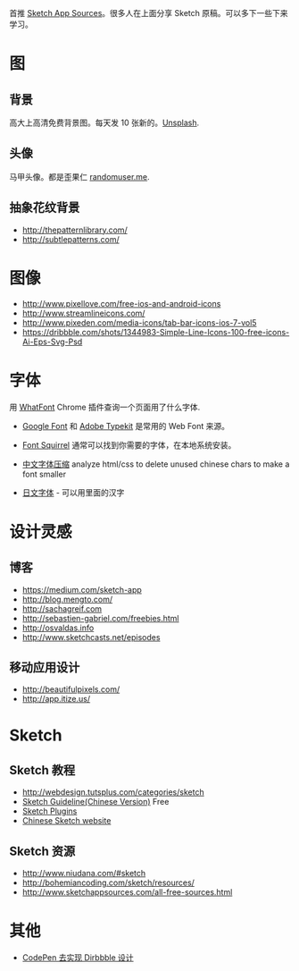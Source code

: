 首推 [Sketch App Sources](http://www.sketchappsources.com/)。很多人在上面分享 Sketch 原稿。可以多下一些下来学习。

# 图

## 背景

高大上高清免费背景图。每天发 10 张新的。[Unsplash](https://unsplash.com/).

## 头像

马甲头像。都是歪果仁 [randomuser.me](https://randomuser.me/photos).

## 抽象花纹背景

+ http://thepatternlibrary.com/
+ http://subtlepatterns.com/

# 图像

+ http://www.pixellove.com/free-ios-and-android-icons
+ http://www.streamlineicons.com/
+ http://www.pixeden.com/media-icons/tab-bar-icons-ios-7-vol5
+ https://dribbble.com/shots/1344983-Simple-Line-Icons-100-free-icons-Ai-Eps-Svg-Psd

# 字体

用 [WhatFont](https://chrome.google.com/webstore/detail/whatfont/jabopobgcpjmedljpbcaablpmlmfcogm?hl=en) Chrome 插件查询一个页面用了什么字体.

+ [Google Font](http://www.google.com/fonts) 和 [Adobe Typekit](https://typekit.com) 是常用的 Web Font 来源。
+ [Font Squirrel](www.fontsquirrel.com) 通常可以找到你需要的字体，在本地系统安装。

+ [中文字体压缩](http://font-spider.org/)
 analyze html/css to delete unused chinese chars to make a font smaller

+ [日文字体](http://www.freejapanesefont.com/) - 可以用里面的汉字


# 设计灵感

## 博客

+ https://medium.com/sketch-app
+ http://blog.mengto.com/
+ http://sachagreif.com
+ http://sebastien-gabriel.com/freebies.html
+ http://osvaldas.info
+ http://www.sketchcasts.net/episodes

## 移动应用设计

+ http://beautifulpixels.com/
+ http://app.itize.us/

# Sketch

## Sketch 教程

+ http://webdesign.tutsplus.com/categories/sketch
+ [Sketch Guideline(Chinese Version)](http://www.ituring.com.cn/book/1305) Free
+ [Sketch Plugins](http://awesome-sket.ch/)
+ [Chinese Sketch website](http://sketchcn.com/)

## Sketch 资源

+ http://www.niudana.com/#sketch
+ http://bohemiancoding.com/sketch/resources/
+ http://www.sketchappsources.com/all-free-sources.html

# 其他

+ [CodePen 去实现 Dirbbble 设计](http://give-n-go.co/)

